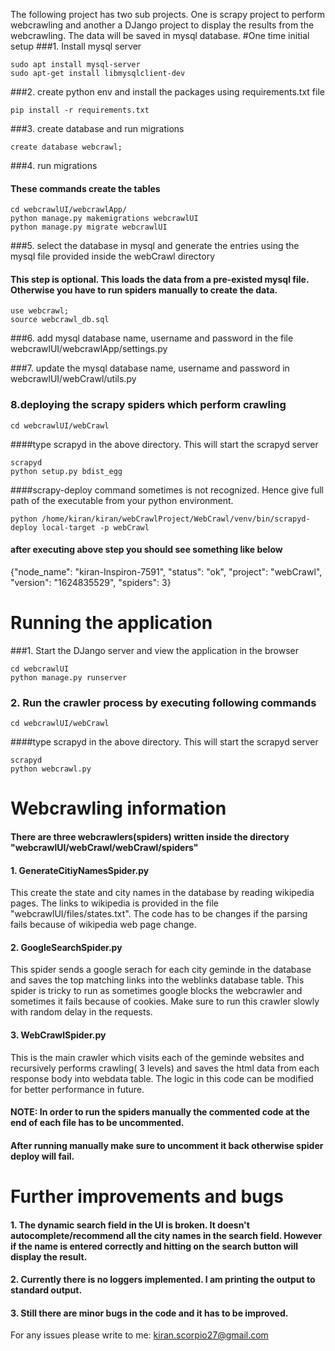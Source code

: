 The following project has two sub projects. One is scrapy project to perform webcrawling and another a DJango project
to display the results from the webcrawling. The data will be saved in mysql database.
#One time initial setup
###1. Install mysql server
```
sudo apt install mysql-server
sudo apt-get install libmysqlclient-dev
```

###2. create python env and install the packages using requirements.txt file
```
pip install -r requirements.txt
```

###3. create database and run migrations
```
create database webcrawl;
```

###4. run migrations
#### These commands create the tables
```
cd webcrawlUI/webcrawlApp/
python manage.py makemigrations webcrawlUI
python manage.py migrate webcrawlUI
```

###5. select the database in mysql and generate the entries using the mysql file provided inside the webCrawl directory
#### This step is optional. This loads the data from a pre-existed mysql file. Otherwise you have to run spiders manually to create the data.
```
use webcrawl;
source webcrawl_db.sql
```

###6. add mysql database name, username and password in the file webcrawlUI/webcrawlApp/settings.py

###7. update the mysql database name, username and password in webcrawlUI/webCrawl/utils.py

### 8.deploying the scrapy spiders which perform crawling
```
cd webcrawlUI/webCrawl
```
####type scrapyd in the above directory. This will start the scrapyd server
```
scrapyd
python setup.py bdist_egg
```
####scrapy-deploy command sometimes is not recognized. Hence give full path of the executable from your python environment.
```
python /home/kiran/kiran/webCrawlProject/WebCrawl/venv/bin/scrapyd-deploy local-target -p webCrawl 
```
#### after executing above step you should see something like below
{"node_name": "kiran-Inspiron-7591", "status": "ok", "project": "webCrawl", "version": "1624835529", "spiders": 3}



# Running the application
###1. Start the DJango server and view the application in the browser
```
cd webcrawlUI
python manage.py runserver
```

### 2. Run the crawler process by executing following commands
```
cd webcrawlUI/webCrawl
```
####type scrapyd in the above directory. This will start the scrapyd server
```
scrapyd
python webcrawl.py
```


# Webcrawling information
#### There are three webcrawlers(spiders) written inside the directory "webcrawlUI/webCrawl/webCrawl/spiders"
#### 1. GenerateCitiyNamesSpider.py
This create the state and city names in the database by reading wikipedia pages. The links to wikipedia is 
provided in the file "webcrawlUI/files/states.txt". The code has to be changes if the parsing fails because of wikipedia
web page change.
#### 2. GoogleSearchSpider.py
This spider sends a google serach for each city geminde in the database and saves the top matching links into the weblinks database table.
This spider is tricky to run as sometimes google blocks the webcrawler and sometimes it fails because of cookies.
Make sure to run this crawler slowly with random delay in the requests.
#### 3. WebCrawlSpider.py
This is the main crawler which visits each of the geminde websites and recursively performs crawling( 3 levels)
and saves the html data from each response body into webdata table. The logic in this code can be modified for better performance in future.

#### NOTE: In order to run the spiders manually the commented code at the end of each file has to be uncommented. 
#### After running manually make sure to uncomment it back otherwise spider deploy will fail.


# Further improvements and bugs
#### 1. The dynamic search field in the UI is broken. It doesn't autocomplete/recommend all the city names in the search field. However if the name is entered correctly and hitting on the search button will display the result.
#### 2. Currently there is no loggers implemented. I am printing the output to standard output.
#### 3. Still there are minor bugs in the code and it has to be improved.

For any issues please write to me: kiran.scorpio27@gmail.com